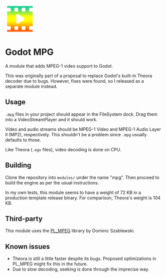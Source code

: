 <img src="https://github.com/DeeJayLSP/godot-mpg/raw/master/editor/icons/VideoStreamMPG.svg" alt="VideoStreamMPG.svg" width=94/>

# Godot MPG

A module that adds MPEG-1 video support to Godot.

This was originally part of a proposal to replace Godot's built-in Theora decoder due to bugs. However, fixes were found, so I released as a separate module instead.

## Usage
`.mpg` files in your project should appear in the FileSystem dock. Drag them into a VideoStreamPlayer and it should work.

Video and audio streams should be MPEG-1 Video and MPEG-1 Audio Layer II (MP2), respectively. This shouldn't be a problem since `.mpg` usually defaults to those.

Like Theora (`.ogv` files), video decoding is done on CPU.

## Building
Clone the repository into `modules/` under the name "mpg". Then proceed to build the engine as per the usual instructions.

In my own tests, this module seems to have a weight of 72 KB in a production template release binary. For comparison, Theora's weight is 104 KB.

## Third-party
This module uses the [PL_MPEG](https://github.com/phoboslab/pl_mpeg) library by Dominic Szablewski.

## Known issues
- Theora is still a little faster despite its bugs. Proposed optimizations in PL_MPEG might fix this in the future.
- Due to slow decoding, seeking is done through the imprecise way.
